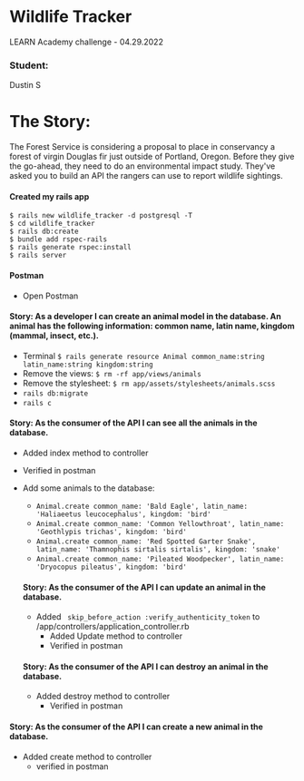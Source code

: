 # Wildlife Tracker
LEARN Academy challenge - 04.29.2022

### Student:
Dustin S

# The Story:
The Forest Service is considering a proposal to place in conservancy a forest of virgin Douglas fir just outside of Portland, Oregon. Before they give the go-ahead, they need to do an environmental impact study. They've asked you to build an API the rangers can use to report wildlife sightings.

#### Created my rails app
```
$ rails new wildlife_tracker -d postgresql -T
$ cd wildlife_tracker
$ rails db:create
$ bundle add rspec-rails
$ rails generate rspec:install
$ rails server
```
#### Postman
- Open Postman

#### Story: As a developer I can create an animal model in the database. An animal has the following information: common name, latin name, kingdom (mammal, insect, etc.).

- Terminal `$ rails generate resource Animal common_name:string latin_name:string kingdom:string`
- Remove the views: `$ rm -rf app/views/animals`
- Remove the stylesheet: `$ rm app/assets/stylesheets/animals.scss`
- `rails db:migrate`
- `rails c`

#### Story: As the consumer of the API I can see all the animals in the database.
- Added index method to controller
- Verified in postman

- Add some animals to the database:
  - `Animal.create common_name: 'Bald Eagle', latin_name: 'Haliaeetus leucocephalus', kingdom: 'bird'`
  - `Animal.create common_name: 'Common Yellowthroat', latin_name: 'Geothlypis trichas', kingdom: 'bird'`
  - `Animal.create common_name: 'Red Spotted Garter Snake', latin_name: 'Thamnophis sirtalis sirtalis', kingdom: 'snake'`
  - `Animal.create common_name: 'Pileated Woodpecker', latin_name: 'Dryocopus pileatus', kingdom: 'bird'`

  #### Story: As the consumer of the API I can update an animal in the database.
  - Added ` skip_before_action :verify_authenticity_token` to /app/controllers/application_controller.rb
    - Added Update method to controller
    - Verified in postman

  #### Story: As the consumer of the API I can destroy an animal in the database.
  - Added destroy method to controller
    - Verified in postman

#### Story: As the consumer of the API I can create a new animal in the database.
- Added create method to controller
    - verified in postman

